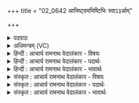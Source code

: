 +++
title = "02_0642 आभिष्ट्वमभिष्टिभिः स्वाऽ३र्न्नाम्"

+++
<details><summary>पदपाठः</summary>

आ꣣भिः। त्वम्। अभिष्टिभिः। स्वः। न। अँ꣣शुः꣢। प्र꣡चे꣢꣯तन। प्र। चे꣣तन। प्र꣢। चे꣣तय। इ꣡न्द्र꣢꣯। द्यु꣣म्ना꣡य꣢। नः꣢। इषे꣢। ६४२।
</details>

<details><summary>अधिमन्त्रम् (VC)</summary>

- इन्द्रः
- प्रजापतिः
- विराडनुष्टुप्
- गान्धारः
- 0
</details>

<details><summary>हिन्दी : आचार्य रामनाथ वेदालंकार - विषयः</summary>

परमात्मा की स्तुति से हम क्या-क्या प्राप्त करें, यह कहते हैं।
</details>

<details><summary>हिन्दी : आचार्य रामनाथ वेदालंकार - पदार्थः</summary>

पदार्थान्वयभाषाः -  हे परमात्मन् ! आप (आभिः) इन हमसे माँगी गयी (अभिष्टिभिः) अभीष्ट सिद्धियों से, हमें कृतार्थ कीजिए। आप (स्वः न) सूर्य के समान (अंशुः) अंशुमाली हैं। हे (प्रचेतन) प्रकृष्ट चेतनावाले जागरूक परमेश्वर ! आप हमें (प्रचेतय) प्रकृष्ट चेतनावाला जागरूक बनाइए। हे (इन्द्र) परमैश्वर्यशालिन् ! आप (नः) हमें (द्युम्नाय) धन, यश और तेज के लिए, तथा (इषे) अन्न, रस और विज्ञान के लिए, पुरुषार्थी कीजिए ॥२॥ इस मन्त्र में ‘प्रचेत’ की आवृत्ति में यमक अलङ्कार है ॥२॥
</details>

<details><summary>हिन्दी : आचार्य रामनाथ वेदालंकार - भावार्थः</summary>

भावार्थभाषाः -  परमात्मा की संगति से हम अध्यात्म-ज्योति से प्रकाशमान, जागरूक, धनवान्, अन्नवान्, तेजस्वी, यशस्वी और विज्ञानवान् होवें ॥२॥
</details>

<details><summary>संस्कृत : आचार्य रामनाथ वेदालंकार - विषयः</summary>

अथ परमात्मस्तुत्या वयं किं किं प्राप्नुयामेत्याह।
</details>

<details><summary>संस्कृत : आचार्य रामनाथ वेदालंकार - पदार्थः</summary>

पदार्थान्वयभाषाः -  हे परमात्मन् ! त्वम् (आभिः) एताभिः अस्मत्प्रार्थिताभिः (अभिष्टिभिः) अभीष्टसिद्धिभिः अस्मान् कृतार्थय इति शेषः। त्वम् (स्वः न) आदित्यः इव (अंशुः) अंशुमान् असि। हे (प्रचेतन) प्रकृष्टचैतन्य जागरूक परमेश्वर ! त्वम् अस्मान् (प्रचेतय) प्रकृष्टचेतनान् जागरूकान् कुरु। हे (इन्द्र) परमैश्वर्यशालिन् ! त्वम् (नः) अस्मान् (द्युम्नाय) धनाय, यशसे, तेजसे च, (इषे) अन्नाय, रसाय, विज्ञानाय च, पुरुषार्थिनः कुरु ॥ (अभिष्टिभिः) अभिपूर्वात् इष गतौ धातोः ‘मन्त्रे वृषेषपचमनविदभूवीरा उदात्तः, अ० ३।३।८६’ इति क्तिनि, ‘एमन्नादिषु छन्दसि पररूपं वाच्यम्, अ० ६।१।९४ वा०’ इत्यनेन पररूपम्। (अंशुः) अंशुशब्दस्य अंशुमति लक्षणा, यद्वा मतुबर्थकस्य लुक् ॥२॥ अत्र ‘प्रचेत’ इत्यस्यावृत्तौ यमकालङ्कारः ॥२॥
</details>

<details><summary>संस्कृत : आचार्य रामनाथ वेदालंकार - भावार्थः</summary>

भावार्थभाषाः -  परमात्मसंगत्या वयमध्यात्मज्योतिषा प्रकाशमाना जागरूका धनान्नवन्तस्तेजस्विनो यशस्विनो विज्ञानिनश्च भूयास्म ॥२॥
</details>